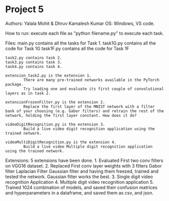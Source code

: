 # Project 5

Authors: Yalala Mohit & Dhruv Kamalesh Kumar
OS: Windows, VS code.

How to run:
        execute each file as "python filename.py" to execute each task.
        
Files:
    main.py contains all the tasks for Task 1.
    task1G.py contains all the code for Task 1G
    task1F.py contains all the code for Task 1F

    task2.py contains task 2.
    task3.py contains task 3.
    task4.py contains task 4.

    extension_task2.py is the extension 1. 
            There are many pre-trained networks available in the PyTorch package.                
            Try loading one and evaluate its first couple of convolutional layers as in task 2.

    extensionFrozenFilter.py is the extension 2.
            Replace the first layer of the MNIST network with a filter bank of your choosing (e.g. Gabor filters) and retrain the rest of the network, holding the first layer constant. How does it do?

    videoDigitRecognition.py is the extension 3.
            Build a live video digit recognition application using the trained network.

    videoMultiDigitRecognition.py is the extension 4.
            Build a live video Multiple digit recognition application using the trained network.


Extensions:
    5 extensions have been done.
        1. Evaluated First two conv filters on VGG16 dataset.
        2. Replaced First conv layer weights with 3 filters
            Gabor filter
            Laplacian Filter
            Gaussian filter
            and having them freezed, trained and tested the network. Gaussian filter works the best.
        3.  Single digit video recognition Application
        4.  Multiple digit video recognition application
        5.  Trained 1024 combination of models, and saved their confusion matrices and hyperparameters 
            in a dataframe, and saved them as csv, and json.
